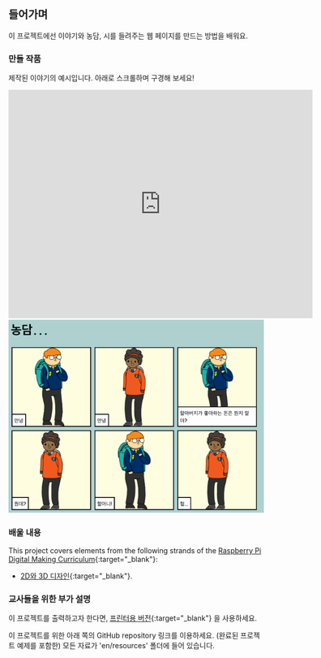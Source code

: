 ## 들어가며

이 프로젝트에선 이야기와 농담, 시를 들려주는 웹 페이지를 만드는 방법을 배워요.

### 만들 작품

제작된 이야기의 예시입니다. 아래로 스크롤하며 구경해 보세요!

<div class="trinket">
  <iframe src="https://trinket.io/embed/html/c8afdef912?outputOnly=true&start=result" width="600" height="450" frameborder="0" marginwidth="0" marginheight="0" allowfullscreen>
  </iframe>
  <img src="images/story-final.png">
</div>

### 배울 내용

This project covers elements from the following strands of the [Raspberry Pi Digital Making Curriculum](https://rpf.io/curriculum){:target="_blank"}:

+ [2D와 3D 디자인](https://www.raspberrypi.org/curriculum/design/creator){:target="_blank"}.

### 교사들을 위한 부가 설명

이 프로젝트를 출력하고자 한다면, [프린터용 버전](https://projects.raspberrypi.org/en/projects/tell-a-story/print){:target="_blank"} 을 사용하세요.

이 프로젝트를 위한 아래 쪽의 GitHub repository 링크를 이용하세요. (완료된 프로젝트 예제를 포함한) 모든 자료가 'en/resources' 폴더에 들어 있습니다.
